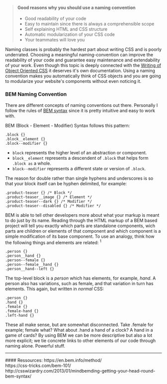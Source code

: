> #### Good reasons why you should use a naming convention
> * Good readability of your code
> * Easy to maintain since there is always a comprehensible scope
> * Self explaining HTML and CSS structure
> * Automatic modularization of your CSS code
> * Your teammates will love you


Naming classes is probably the hardest part about writing CSS and is poorly underrated. Choosing a meaningful naming-convention can improve the readability of your code and guarantee easy maintenance and extendability of your work. Even though this topic is deeply connected with the [Writing of Object Oriented CSS](/Development/Frontend_Development/Writing_CSS/Write_Object_Oriented_CSS) it deserves it's own documentation. Using a naming convention makes you automatically think of CSS objects and you are going to modularize your website's components without even noticing it. 

### BEM Naming Convention

There are different concepts of naming conventions out there. Personally I follow the rules of [BEM syntax](http://csswizardry.com/2013/01/mindbemding-getting-your-head-round-bem-syntax/) since it is pretty intuitive and easy to work with.

BEM (Block - Element - Modifier) Syntax follows this pattern:

	.block {}
	.block__element {}
	.block--modifier {}


* `block` represents the higher level of an abstraction or component.
* `block__element` represents a descendent of `.block` that helps form `.block as` a whole.
* `block--modifier` represents a different state or version of `.block`.

The reason for double rather than single hyphens and underscores is so that your block itself can be hyphen delimited, for example:

	.product-teaser {} /* Block */
	.product-teaser__image {} /* Element */
	.product-teaser--dark {} /* Modifier */
	.product-teaser--disabled {} /* Modifier */

BEM is able to tell other developers more about what your markup is meant to do just by its name. Reading through the HTML markup of a BEM based project will tell you exactly which parts are standalone components, wich parts are children or elements of that component and which component is a simple modification of its base component. To use an analogy, think how the following things and elements are related: <sup>1</sup>

	.person {}
	.person__hand {}
	.person--female {}
	.person--female__hand {}
	.person__hand--left {}


The top-level block is a *person* which has elements, for example, *hand*. A person also has variations, such as female, and that variation in turn has elements. This again, but written in *normal* CSS:

	.person {}
	.hand {}
	.female {}
	.female-hand {}
	.left-hand {}

These all make sense, but are somewhat disconnected. Take .female for example; female what? What about .hand a hand of a clock? A hand in a game of cards? By using BEM we can be more descriptive but also a lot more explicit; we tie concrete links to other elements of our code through naming alone. Powerful stuff.

<hr>
#### Ressources:
https://en.bem.info/method/ <br>
https://css-tricks.com/bem-101/ <br>
http://csswizardry.com/2013/01/mindbemding-getting-your-head-round-bem-syntax/<br>

